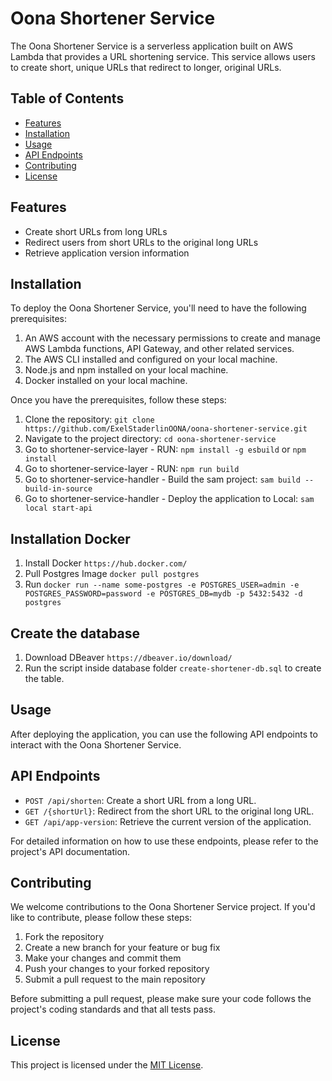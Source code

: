 # Oona Shortener Service

The Oona Shortener Service is a serverless application built on AWS Lambda that provides a URL shortening service. This service allows users to create short, unique URLs that redirect to longer, original URLs.

## Table of Contents
- [Features](#features)
- [Installation](#installation)
- [Usage](#usage)
- [API Endpoints](#api-endpoints)
- [Contributing](#contributing)
- [License](#license)

## Features
- Create short URLs from long URLs
- Redirect users from short URLs to the original long URLs
- Retrieve application version information

## Installation
To deploy the Oona Shortener Service, you'll need to have the following prerequisites:

1. An AWS account with the necessary permissions to create and manage AWS Lambda functions, API Gateway, and other related services.
2. The AWS CLI installed and configured on your local machine.
3. Node.js and npm installed on your local machine.
4. Docker installed on your local machine.

Once you have the prerequisites, follow these steps:

1. Clone the repository: `git clone https://github.com/ExelStaderlinOONA/oona-shortener-service.git`
2. Navigate to the project directory: `cd oona-shortener-service`
3. Go to shortener-service-layer - RUN: `npm install -g esbuild` or `npm install`
3. Go to shortener-service-layer - RUN: `npm run build`
4. Go to shortener-service-handler - Build the sam project: `sam build --build-in-source`
5. Go to shortener-service-handler - Deploy the application to Local: `sam local start-api`

## Installation Docker
1. Install Docker `https://hub.docker.com/`
2. Pull Postgres Image `docker pull postgres`
3. Run `docker run --name some-postgres -e POSTGRES_USER=admin -e POSTGRES_PASSWORD=password -e POSTGRES_DB=mydb -p 5432:5432 -d postgres`

## Create the database
1. Download DBeaver `https://dbeaver.io/download/`
2. Run the script inside database folder `create-shortener-db.sql` to create the table.


## Usage
After deploying the application, you can use the following API endpoints to interact with the Oona Shortener Service.

## API Endpoints
- `POST /api/shorten`: Create a short URL from a long URL.
- `GET /{shortUrl}`: Redirect from the short URL to the original long URL.
- `GET /api/app-version`: Retrieve the current version of the application.

For detailed information on how to use these endpoints, please refer to the project's API documentation.

## Contributing
We welcome contributions to the Oona Shortener Service project. If you'd like to contribute, please follow these steps:

1. Fork the repository
2. Create a new branch for your feature or bug fix
3. Make your changes and commit them
4. Push your changes to your forked repository
5. Submit a pull request to the main repository

Before submitting a pull request, please make sure your code follows the project's coding standards and that all tests pass.

## License
This project is licensed under the [MIT License](LICENSE).
